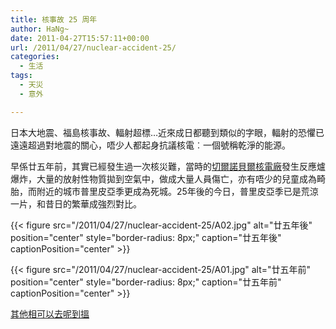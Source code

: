 ```yaml
---
title: 核事故 25 周年
author: HaNg~
date: 2011-04-27T15:57:11+00:00
url: /2011/04/27/nuclear-accident-25/
categories:
  - 生活
tags:
  - 天災
  - 意外

---
```

日本大地震、福島核事故、輻射超標…近來成日都聽到類似的字眼，輻射的恐懼已遠遠超過對地震的關心，唔少人都起身抗議核電︰一個號稱乾淨的能源。

早係廿五年前，其實已經發生過一次核災難，當時的[切爾諾貝爾核電廠][1]發生反應爐爆炸，大量的放射性物質拋到空氣中，做成大量人員傷亡，亦有唔少的兒童成為畸胎，而附近的城市普里皮亞季更成為死城。25年後的今日，普里皮亞季已是荒涼一片，和昔日的繁華成強烈對比。

{{< figure src="/2011/04/27/nuclear-accident-25/A02.jpg" alt="廿五年後" position="center" style="border-radius: 8px;" caption="廿五年後" captionPosition="center" >}}

{{< figure src="/2011/04/27/nuclear-accident-25/A01.jpg" alt="廿五年前" position="center" style="border-radius: 8px;" caption="廿五年前" captionPosition="center" >}}

[其他相可以去呢到搵][2]

 [1]: http://zh.wikipedia.org/wiki/%E8%BB%8A%E8%AB%BE%E6%AF%94%E6%A0%B8%E8%83%BD%E5%A4%96%E6%B4%A9%E4%BA%8B%E4%BB%B6
 [2]: http://www.ufunk.net/photos/tchernobyl-14-photos-pour-comparer-le-pass%C3%A9-et-le-pr%C3%A9sent/